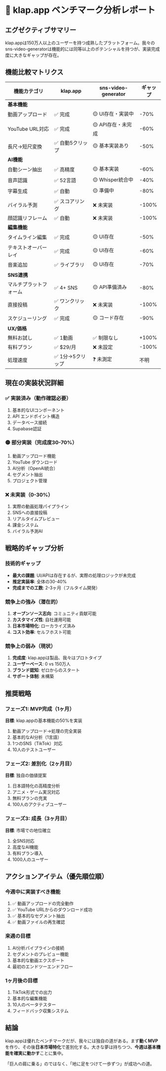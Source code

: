 # 🎯 klap.app ベンチマーク分析レポート

## エグゼクティブサマリー
klap.appは150万人以上のユーザーを持つ成熟したプラットフォーム。我々のsns-video-generatorは機能的には同等以上のポテンシャルを持つが、実装完成度に大きなギャップが存在。

## 機能比較マトリクス

| 機能カテゴリ | klap.app | sns-video-generator | ギャップ |
|------------|----------|-------------------|---------|
| **基本機能** |
| 動画アップロード | ✅ 完成 | 🟡 UI存在・実装中 | -70% |
| YouTube URL対応 | ✅ 完成 | 🟡 API存在・未完成 | -60% |
| 長尺→短尺変換 | ✅ 自動5クリップ | 🟡 基本実装あり | -50% |
| **AI機能** |
| 自動シーン抽出 | ✅ 高精度 | 🟡 基本実装 | -60% |
| 音声認識 | ✅ 52言語 | 🟡 Whisper統合中 | -40% |
| 字幕生成 | ✅ 自動 | 🟡 準備中 | -80% |
| バイラル予測 | ✅ スコアリング | ❌ 未実装 | -100% |
| 顔認識リフレーム | ✅ 自動 | ❌ 未実装 | -100% |
| **編集機能** |
| タイムライン編集 | ✅ 完成 | 🟡 UI存在 | -50% |
| テキストオーバーレイ | ✅ 完成 | 🟡 UI存在 | -60% |
| 音楽追加 | ✅ ライブラリ | 🟡 UI存在 | -70% |
| **SNS連携** |
| マルチプラットフォーム | ✅ 4+ SNS | 🟡 API準備済み | -80% |
| 直接投稿 | ✅ ワンクリック | ❌ 未実装 | -100% |
| スケジューリング | ✅ 完成 | 🟡 コード存在 | -90% |
| **UX/価格** |
| 無料お試し | ✅ 1動画 | ✅ 制限なし | +100% |
| 有料プラン | ✅ $29/月 | ❌ 未設定 | -100% |
| 処理速度 | ✅ 1分→5クリップ | ❓ 未測定 | 不明 |

## 現在の実装状況詳細

### ✅ 実装済み（動作確認必要）
1. 基本的なUIコンポーネント
2. API エンドポイント構造
3. データベース接続
4. Supabase認証

### 🟡 部分実装（完成度30-70%）
1. 動画アップロード機能
2. YouTube ダウンロード
3. AI分析（OpenAI統合）
4. セグメント抽出
5. プロジェクト管理

### ❌ 未実装（0-30%）
1. 実際の動画処理パイプライン
2. SNSへの直接投稿
3. リアルタイムプレビュー
4. 課金システム
5. バイラル予測AI

## 戦略的ギャップ分析

### 技術的ギャップ
- **最大の課題**: UI/APIは存在するが、実際の処理ロジックが未完成
- **推定実装率**: 全体の30-40%
- **完成までの工数**: 2-3ヶ月（フルタイム開発）

### 競争上の強み（潜在的）
1. **オープンソース志向**: コミュニティ貢献可能
2. **カスタマイズ性**: 自社運用可能
3. **日本市場特化**: ローカライズ済み
4. **コスト効率**: セルフホスト可能

### 競争上の弱み（現状）
1. **完成度**: klap.appは製品、我々はプロトタイプ
2. **ユーザーベース**: 0 vs 150万人
3. **ブランド認知**: ゼロからのスタート
4. **サポート体制**: 未構築

## 推奨戦略

### フェーズ1: MVP完成（1ヶ月）
**目標**: klap.appの基本機能の50%を実装
1. 動画アップロード→処理の完全実装
2. 基本的なAI分析（1言語）
3. 1つのSNS（TikTok）対応
4. 10人のテストユーザー

### フェーズ2: 差別化（2ヶ月目）
**目標**: 独自の価値提案
1. 日本語特化の高精度分析
2. アニメ・ゲーム実況対応
3. 無料プランの充実
4. 100人のアクティブユーザー

### フェーズ3: 成長（3ヶ月目）
**目標**: 市場での地位確立
1. 全SNS対応
2. 高度なAI機能
3. 有料プラン導入
4. 1000人のユーザー

## アクションアイテム（優先順位順）

### 今週中に実装すべき機能
1. ✅ 動画アップロードの完全動作
2. ✅ YouTube URLからのダウンロード成功
3. ✅ 基本的なセグメント抽出
4. ✅ 動画ファイルの再生確認

### 来週の目標
1. AI分析パイプラインの接続
2. セグメントのプレビュー機能
3. 基本的な動画エクスポート
4. 最初のエンドツーエンドフロー

### 1ヶ月後の目標
1. TikTok形式での出力
2. 基本的な編集機能
3. 10人のベータテスター
4. フィードバック収集システム

## 結論

klap.appは優れたベンチマークだが、我々には独自の道がある。まず**動くMVP**を作り、その後**日本市場特化**で差別化する。大きな夢は持ちつつ、**今週は基本機能を確実に動かす**ことに集中。

「巨人の肩に乗る」のではなく、「地に足をつけて一歩ずつ」が成功への道。